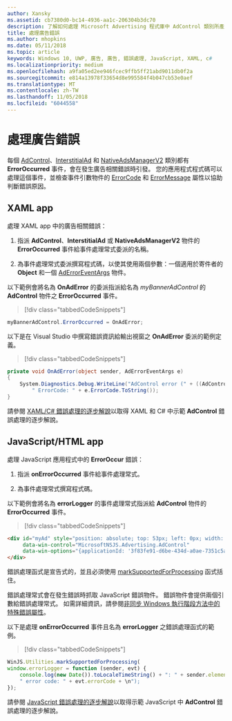 ```yaml
---
author: Xansky
ms.assetid: cb7380d0-bc14-4936-aa1c-206304b3dc70
description: 了解如何處理 Microsoft Advertising 程式庫中 AdControl 類別所產生的錯誤。
title: 處理廣告錯誤
ms.author: mhopkins
ms.date: 05/11/2018
ms.topic: article
keywords: Windows 10, UWP, 廣告, 廣告, 錯誤處理, JavaScript, XAML, c#
ms.localizationpriority: medium
ms.openlocfilehash: a9fa05ed2ee946fcec9ffb5ff21abd9011db0f2a
ms.sourcegitcommit: e814a13978f33654d8e995584f4b047cb53e0aef
ms.translationtype: MT
ms.contentlocale: zh-TW
ms.lasthandoff: 11/05/2018
ms.locfileid: "6044558"
---
```

# <a name="handle-ad-errors"></a>處理廣告錯誤

每個 [AdControl](https://docs.microsoft.com/uwp/api/microsoft.advertising.winrt.ui.adcontrol)、[InterstitialAd](https://docs.microsoft.com/uwp/api/microsoft.advertising.winrt.ui.interstitialad) 和 [NativeAdsManagerV2](https://docs.microsoft.com/uwp/api/microsoft.advertising.winrt.ui.nativeadsmanagerv2) 類別都有 **ErrorOccurred** 事件，會在發生廣告相關錯誤時引發。 您的應用程式程式碼可以處理這個事件，並檢查事件引數物件的 [ErrorCode](https://docs.microsoft.com/uwp/api/microsoft.advertising.winrt.ui.aderroreventargs.errorcode) 和 [ErrorMessage](https://docs.microsoft.com/uwp/api/microsoft.advertising.winrt.ui.aderroreventargs.errormessage) 屬性以協助判斷錯誤原因。

<span id="bkmk-dotnet"/>

## <a name="xaml-apps"></a>XAML app

處理 XAML app 中的廣告相關錯誤：

1. 指派 **AdControl**、**InterstitialAd** 或 **NativeAdsManagerV2** 物件的 **ErrorOccurred** 事件給事件處理常式委派的名稱。

2. 為事件處理常式委派撰寫程式碼，以使其使用兩個參數：一個適用於寄件者的 **Object** 和一個 [AdErrorEventArgs](https://docs.microsoft.com/uwp/api/microsoft.advertising.winrt.ui.aderroreventargs) 物件。

以下範例會將名為 **OnAdError** 的委派指派給名為 *myBannerAdControl* 的 **AdControl** 物件之 **ErrorOccurred** 事件。

> [!div class="tabbedCodeSnippets"]
``` csharp
myBannerAdControl.ErrorOccurred = OnAdError;
```

以下是在 Visual Studio 中撰寫錯誤資訊給輸出視窗之 **OnAdError** 委派的範例定義。

> [!div class="tabbedCodeSnippets"]
``` csharp
private void OnAdError(object sender, AdErrorEventArgs e)
{
    System.Diagnostics.Debug.WriteLine("AdControl error (" + ((AdControl)sender).Name + "): " + e.Error +
        " ErrorCode: " + e.ErrorCode.ToString());
}
```

請參閱 [XAML/C# 錯誤處理的逐步解說](error-handling-in-xamlc-walkthrough.md)以取得 XAML 和 C# 中示範 **AdControl** 錯誤處理的逐步解說。

<span id="bkmk-javascript"/>

## <a name="javascripthtml-apps"></a>JavaScript/HTML app

處理 JavaScript 應用程式中的 **ErrorOccur** 錯誤：

1.  指派 **onErrorOccurred** 事件給事件處理常式。

2.  為事件處理常式撰寫程式碼。

以下範例會將名為 **errorLogger** 的事件處理常式指派給 **AdControl** 物件的 **ErrorOccurred** 事件。

> [!div class="tabbedCodeSnippets"]
``` html
<div id="myAd" style="position: absolute; top: 53px; left: 0px; width: 250px; height: 250px; z-index: 1"
     data-win-control="MicrosoftNSJS.Advertising.AdControl"
     data-win-options="{applicationId: '3f83fe91-d6be-434d-a0ae-7351c5a997f1', adUnitId: 'test', onErrorOccurred: errorLogger}">
</div>
```

錯誤處理函式是宣告式的，並且必須使用 [markSupportedForProcessing](http://msdn.microsoft.com/library/windows/apps/Hh967819.aspx) 函式括住。

錯誤處理常式會在發生錯誤時抓取 JavaScript 錯誤物件。 錯誤物件會提供兩個引數給錯誤處理常式。 如需詳細資訊，請參閱[非同步 Windows 執行階段方法中的特殊錯誤屬性](http://msdn.microsoft.com/library/windows/apps/hh994690.aspx)。

以下是處理 **onErrorOccurred** 事件且名為 **errorLogger** 之錯誤處理函式的範例。

> [!div class="tabbedCodeSnippets"]
``` javascript
WinJS.Utilities.markSupportedForProcessing(
window.errorLogger = function (sender, evt) {
    console.log(new Date()).toLocaleTimeString() + ": " + sender.element.id + " error: " + evt.errorMessage +
    " error code: " + evt.errorCode + \n");
});
```

請參閱 [JavaScript 錯誤處理的逐步解說](error-handling-in-javascript-walkthrough.md)以取得示範 JavaScript 中 **AdControl** 錯誤處理的逐步解說。
